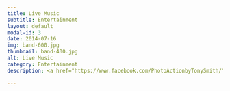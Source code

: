 ```yaml
---
title: Live Music
subtitle: Entertainment
layout: default
modal-id: 3
date: 2014-07-16
img: band-600.jpg
thumbnail: band-400.jpg
alt: Live Music
category: Entertainment
description: <a href="https://www.facebook.com/PhotoActionbyTonySmith/" target="_blank">Photo Credit Tony Smith</a><p>Every year we have a great line up of popular local bands.  See the <a href="/blog/2023/03/15/programme-2023/">full programme</a> here</p>

---
```

